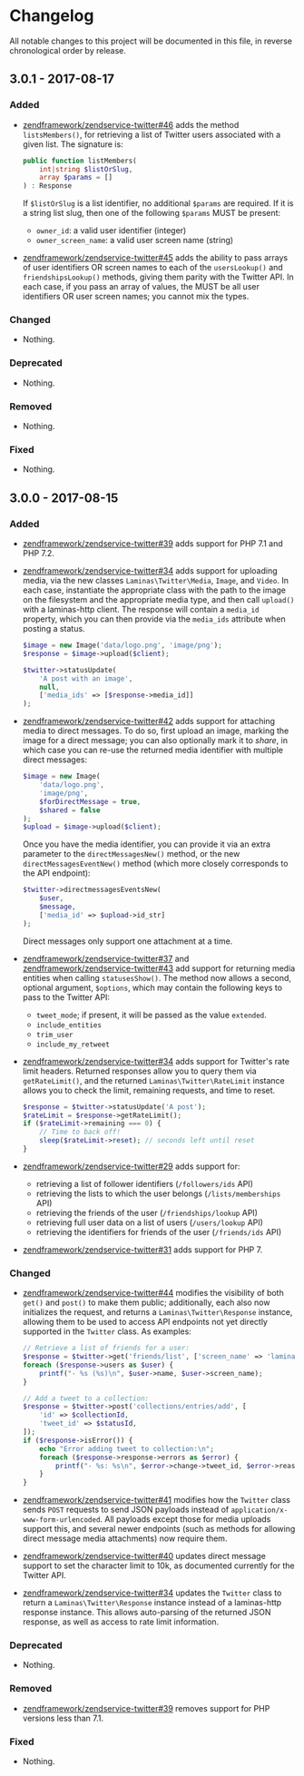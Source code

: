 # Changelog

All notable changes to this project will be documented in this file, in reverse chronological order by release.

## 3.0.1 - 2017-08-17

### Added

- [zendframework/zendservice-twitter#46](https://github.com/zendframework/ZendService_Twitter/pull/46) adds
  the method `listsMembers()`, for retrieving a list of Twitter users associated
  with a given list. The signature is:

  ```php
  public function listMembers(
      int|string $listOrSlug,
      array $params = []
  ) : Response
  ```

  If `$listOrSlug` is a list identifier, no additional `$params` are required.
  If it is a string list slug, then one of the following `$params` MUST be
  present:

  - `owner_id`: a valid user identifier (integer)
  - `owner_screen_name`: a valid user screen name (string)

- [zendframework/zendservice-twitter#45](https://github.com/zendframework/ZendService_Twitter/pull/45) adds
  the ability to pass arrays of user identifiers OR screen names to each of the
  `usersLookup()` and `friendshipsLookup()` methods, giving them parity with the
  Twitter API. In each case, if you pass an array of values, the MUST be all
  user identifiers OR user screen names; you cannot mix the types.

### Changed

- Nothing.

### Deprecated

- Nothing.

### Removed

- Nothing.

### Fixed

- Nothing.

## 3.0.0 - 2017-08-15

### Added

- [zendframework/zendservice-twitter#39](https://github.com/zendframework/ZendService_Twitter/pull/39) adds
  support for PHP 7.1 and PHP 7.2.

- [zendframework/zendservice-twitter#34](https://github.com/zendframework/ZendService_Twitter/pull/34) adds
  support for uploading media, via the new classes `Laminas\Twitter\Media`,
  `Image`, and `Video`. In each case, instantiate the appropriate class with the
  path to the image on the filesystem and the appropriate media type, and then
  call `upload()` with a laminas-http client. The response will contain a
  `media_id` property, which you can then provide via the `media_ids` attribute
  when posting a status.

  ```php
  $image = new Image('data/logo.png', 'image/png');
  $response = $image->upload($client);
  
  $twitter->statusUpdate(
      'A post with an image',
      null,
      ['media_ids' => [$response->media_id]]
  );
  ```

- [zendframework/zendservice-twitter#42](https://github.com/zendframework/ZendService_Twitter/pull/42) adds
  support for attaching media to direct messages. To do so, first upload an
  image, marking the image for a direct message; you can also optionally mark it
  to _share_, in which case you can re-use the returned media identifier with
  multiple direct messages:

  ```php
  $image = new Image(
      'data/logo.png',
      'image/png',
      $forDirectMessage = true,
      $shared = false
  );
  $upload = $image->upload($client);
  ```

  Once you have the media identifier, you can provide it via an extra parameter
  to the `directMessagesNew()` method, or the new `directMessagesEventNew()`
  method (which more closely corresponds to the API endpoint):

  ```php
  $twitter->directmessagesEventsNew(
      $user,
      $message,
      ['media_id' => $upload->id_str]
  );
  ```

  Direct messages only support one attachment at a time.

- [zendframework/zendservice-twitter#37](https://github.com/zendframework/ZendService_Twitter/pull/37) and
  [zendframework/zendservice-twitter#43](https://github.com/zendframework/ZendService_Twitter/pull/43) add
  support for returning media entities when calling `statusesShow()`. The method
  now allows a second, optional argument, `$options`, which may contain the
  following keys to pass to the Twitter API:

  - `tweet_mode`; if present, it will be passed as the value `extended`.
  - `include_entities`
  - `trim_user`
  - `include_my_retweet`

- [zendframework/zendservice-twitter#34](https://github.com/zendframework/ZendService_Twitter/pull/34) adds
  support for Twitter's rate limit headers. Returned responses allow you to
  query them via `getRateLimit()`, and the returned
  `Laminas\Twitter\RateLimit` instance allows you to check the limit,
  remaining requests, and time to reset.

  ```php
  $response = $twitter->statusUpdate('A post');
  $rateLimit = $response->getRateLimit();
  if ($rateLimit->remaining === 0) {
      // Time to back off!
      sleep($rateLimit->reset); // seconds left until reset
  }
  ```

- [zendframework/zendservice-twitter#29](https://github.com/zendframework/ZendService_Twitter/pull/29) adds
  support for:
  - retrieving a list of follower identifiers (`/followers/ids` API)
  - retrieving the lists to which the user belongs (`/lists/memberships` API)
  - retrieving the friends of the user (`/friendships/lookup` API)
  - retrieving full user data on a list of users (`/users/lookup` API)
  - retrieving the identifiers for friends of the user (`/friends/ids` API)

- [zendframework/zendservice-twitter#31](https://github.com/zendframework/ZendService_Twitter/pull/31) adds
  support for PHP 7.

### Changed

- [zendframework/zendservice-twitter#44](https://github.com/zendframework/ZendService_Twitter/pull/44) modifies
  the visibility of both `get()` and `post()` to make them public; additionally,
  each also now initializes the request, and returns a
  `Laminas\Twitter\Response` instance, allowing them to be used to access
  API endpoints not yet directly supported in the `Twitter` class. As examples:

  ```php
  // Retrieve a list of friends for a user:
  $response = $twitter->get('friends/list', ['screen_name' => 'laminasdevteam']);
  foreach ($response->users as $user) {
      printf("- %s (%s)\n", $user->name, $user->screen_name);
  }

  // Add a tweet to a collection:
  $response = $twitter->post('collections/entries/add', [
      'id' => $collectionId,
      'tweet_id' => $statusId,
  ]);
  if ($response->isError()) {
      echo "Error adding tweet to collection:\n";
      foreach ($response->response->errors as $error) {
          printf("- %s: %s\n", $error->change->tweet_id, $error->reason);
      }
  }
  ```

- [zendframework/zendservice-twitter#41](https://github.com/zendframework/ZendService_Twitter/pull/41) modifies
  how the `Twitter` class sends `POST` requests to send JSON payloads instead of
  `application/x-www-form-urlencoded`. All payloads except those for media
  uploads support this, and several newer endpoints (such as methods for
  allowing direct message media attachments) now require them.

- [zendframework/zendservice-twitter#40](https://github.com/zendframework/ZendService_Twitter/pull/40) updates
  direct message support to set the character limit to 10k, as documented
  currently for the Twitter API.

- [zendframework/zendservice-twitter#34](https://github.com/zendframework/ZendService_Twitter/pull/34) updates
  the `Twitter` class to return a `Laminas\Twitter\Response` instance
  instead of a laminas-http response instance. This allows auto-parsing of the
  returned JSON response, as well as access to rate limit information.

### Deprecated

- Nothing.

### Removed

- [zendframework/zendservice-twitter#39](https://github.com/zendframework/ZendService_Twitter/pull/39) removes
  support for PHP versions less than 7.1.

### Fixed

- Nothing.
